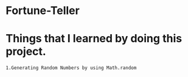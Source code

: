 # Fortune-Teller

# Things that I learned by doing this project.

    1.Generating Random Numbers by using Math.random
